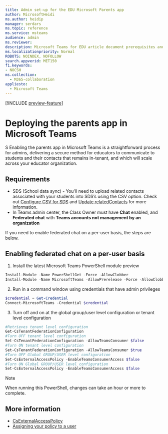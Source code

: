 ```yaml
---
title: Admin set-up for the EDU Microsoft Parents app
author: MicrosoftHeidi
ms.author: heidip
manager: serdars
ms.topic: reference
ms.service: msteams
audience: admin
ms.reviewer: 
description: Microsoft Teams for EDU article document prerequisites and PowerShell set-up for the Parents app.
ms.localizationpriority: Normal
ROBOTS: NOINDEX, NOFOLLOW
search.appverid: MET150
f1.keywords:
- NOCSH
ms.collection: 
  - M365-collaboration
appliesto: 
  - Microsoft Teams
---
```


[!INCLUDE [preview-feature](includes/preview-feature.md)]

# Deploying the parents app in Microsoft Teams
S
Enabling the parents app in Microsoft Teams is a straightforward process for admins, delivering a secure method for educators to communicate to students and their contacts that remains in-tenant, and which will scale across your educator organization.

## Requirements

- SDS (School data sync) - You'll need to upload related contacts associated with your students into SDS’s using the CSV option. Check out [Configure CSV for SDS](/schooldatasync/set-up-your-sds-flow) and [Update relatedContacts](/graph/api/relatedcontact-update) for more information.
- In Teams admin center, the Class Owner must have **Chat** enabled, and **Federated chat** with **Teams accounts not management by an organization**

If you need to enable federated chat on a per-user basis, the steps are below.

## Enabling federated chat on a per-user basis

1. Install the latest Microsoft Teams PowerShell module preview

```powershell
Install-Module -Name PowerShellGet -Force -AllowClobber
Install-Module -Name MicrosoftTeams -AllowPrerelease -Force -AllowClobber
```

2. Run in a command window using credentials that have admin privileges

```powershell
$credential = Get-Credential
Connect-MicrosoftTeams -Credential $credential
```

3. Turn off and on at the global group/user level configuration or tenant level configuration

```powershell
#Retrieves tenant level configuration
Get-CsTenantFederationConfiguration
#Turn OFF tenant level configuration
Set-CsTenantFederationConfiguration -AllowTeamsConsumer $false
#Turn ON tenant level configuration
Set-CsTenantFederationConfiguration -AllowTeamsConsumer $true
#Turn OFF Global GROUP/USER level configuration
Set-CsExternalAccessPolicy -EnableTeamsConsumerAccess $false
#Turn ON Global GROUP/USER level configuration
Set-CsExternalAccessPolicy -EnableTeamsConsumerAccess $false
```

> [!NOTE]
> When running this PowerShell, changes can take an hour or more to complete.

## More information

- [CsExternalAccessPolicy](/powershell/module/skype/set-csexternalaccesspolicy)
- [Assigning your policy to a user](/powershell/module/skype/grant-csexternalaccesspolicy)
